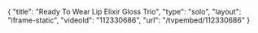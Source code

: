 {
    "title": "Ready To Wear Lip Elixir Gloss Trio",
    "type": "solo",
    "layout": "iframe-static",
    "videoId": "112330686",
    "url": "\/tvpembed\/112330686"
}
